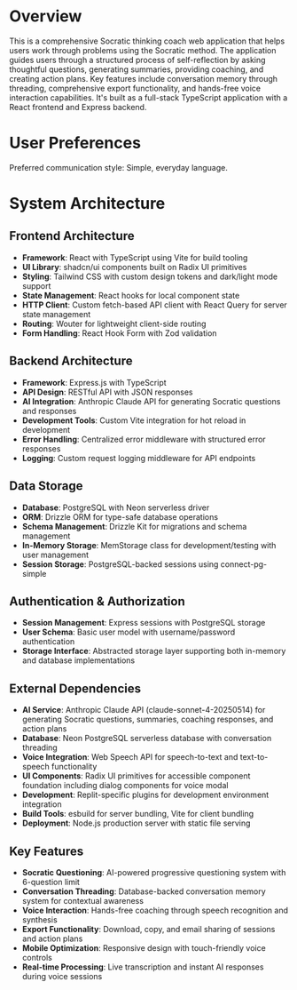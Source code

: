 # Overview

This is a comprehensive Socratic thinking coach web application that helps users work through problems using the Socratic method. The application guides users through a structured process of self-reflection by asking thoughtful questions, generating summaries, providing coaching, and creating action plans. Key features include conversation memory through threading, comprehensive export functionality, and hands-free voice interaction capabilities. It's built as a full-stack TypeScript application with a React frontend and Express backend.

# User Preferences

Preferred communication style: Simple, everyday language.

# System Architecture

## Frontend Architecture
- **Framework**: React with TypeScript using Vite for build tooling
- **UI Library**: shadcn/ui components built on Radix UI primitives
- **Styling**: Tailwind CSS with custom design tokens and dark/light mode support
- **State Management**: React hooks for local component state
- **HTTP Client**: Custom fetch-based API client with React Query for server state management
- **Routing**: Wouter for lightweight client-side routing
- **Form Handling**: React Hook Form with Zod validation

## Backend Architecture
- **Framework**: Express.js with TypeScript
- **API Design**: RESTful API with JSON responses
- **AI Integration**: Anthropic Claude API for generating Socratic questions and responses
- **Development Tools**: Custom Vite integration for hot reload in development
- **Error Handling**: Centralized error middleware with structured error responses
- **Logging**: Custom request logging middleware for API endpoints

## Data Storage
- **Database**: PostgreSQL with Neon serverless driver
- **ORM**: Drizzle ORM for type-safe database operations
- **Schema Management**: Drizzle Kit for migrations and schema management
- **In-Memory Storage**: MemStorage class for development/testing with user management
- **Session Storage**: PostgreSQL-backed sessions using connect-pg-simple

## Authentication & Authorization
- **Session Management**: Express sessions with PostgreSQL storage
- **User Schema**: Basic user model with username/password authentication
- **Storage Interface**: Abstracted storage layer supporting both in-memory and database implementations

## External Dependencies
- **AI Service**: Anthropic Claude API (claude-sonnet-4-20250514) for generating Socratic questions, summaries, coaching responses, and action plans
- **Database**: Neon PostgreSQL serverless database with conversation threading
- **Voice Integration**: Web Speech API for speech-to-text and text-to-speech functionality
- **UI Components**: Radix UI primitives for accessible component foundation including dialog components for voice modal
- **Development**: Replit-specific plugins for development environment integration
- **Build Tools**: esbuild for server bundling, Vite for client bundling
- **Deployment**: Node.js production server with static file serving

## Key Features
- **Socratic Questioning**: AI-powered progressive questioning system with 6-question limit
- **Conversation Threading**: Database-backed conversation memory system for contextual awareness
- **Voice Interaction**: Hands-free coaching through speech recognition and synthesis
- **Export Functionality**: Download, copy, and email sharing of sessions and action plans  
- **Mobile Optimization**: Responsive design with touch-friendly voice controls
- **Real-time Processing**: Live transcription and instant AI responses during voice sessions